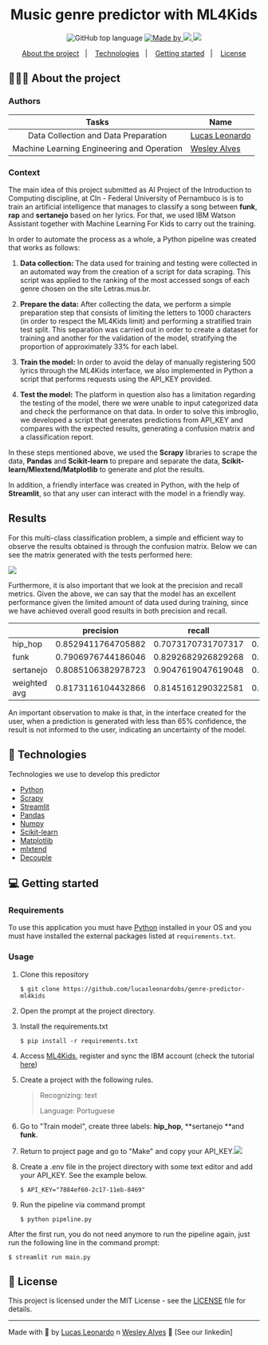 <h1 align="center">
  Music genre predictor with ML4Kids
</h1>

<p align="center">
  <img alt="GitHub top language" src="https://img.shields.io/github/languages/top/lucasleonardobs/genre-predictor-ml4kids">

  <a href="https://www.linkedin.com/in/lucasleonardobs/">
    <img alt="Made by" src="https://img.shields.io/badge/made%20by--gree">
    <img src="https://img.shields.io/badge/Lucas%20Leonardo-gree">
  </a>
  <a href="https://www.linkedin.com/in/w-alves/">
    <img src="https://img.shields.io/badge/Wesley%20Alves-gree">
  </a>
</p>

<p align="center">
  <a href="#-about-the-project">About the project</a>&nbsp;&nbsp;&nbsp;|&nbsp;&nbsp;&nbsp;
  <a href="#-technologies">Technologies</a>&nbsp;&nbsp;&nbsp;|&nbsp;&nbsp;&nbsp;
  <a href="#-getting-started">Getting started</a>&nbsp;&nbsp;&nbsp;|&nbsp;&nbsp;&nbsp;
  <a href="#-license">License</a>
</p>

## 👨🏻‍💻 About the project

### Authors

|                   Tasks                    | Name                                                 |
| :----------------------------------------: | ---------------------------------------------------- |
|    Data Collection and Data Preparation    | [Lucas Leonardo](https://github.com/lucasleonardobs) |
| Machine Learning Engineering and Operation | [Wesley Alves](https://github.com/w-alves/l)         |

### **Context**

The main idea of this project submitted as AI Project of the Introduction to Computing discipline, at CIn - Federal University of Pernambuco is is to train an artificial intelligence that manages to classify a song between **funk**, **rap** and **sertanejo** based on her lyrics. For that, we used IBM Watson Assistant together with Machine Learning For Kids to carry out the training.

In order to automate the process as a whole, a Python pipeline was created that works as follows:

1. **Data collection:** The data used for training and testing were collected in an automated way from the creation of a script for data scraping. This script was applied to the ranking of the most accessed songs of each genre chosen on the site Letras.mus.br.

2. **Prepare the data:** After collecting the data, we perform a simple preparation step that consists of limiting the letters to 1000 characters (in order to respect the ML4Kids limit) and performing a stratified train test split. This separation was carried out in order to create a dataset for training and another for the validation of the model, stratifying the proportion of approximately 33% for each label.

3. **Train the model:** In order to avoid the delay of manually registering 500 lyrics through the ML4Kids interface, we also implemented in Python a script that performs requests using the API_KEY provided.
4. **Test the model:** The platform in question also has a limitation regarding the testing of the model, there we were unable to input categorized data and check the performance on that data. In order to solve this imbroglio, we developed a script that generates predictions from API_KEY and compares with the expected results, generating a confusion matrix and a classification report.

In these steps mentioned above, we used the **Scrapy** libraries to scrape the data, **Pandas** and **Scikit-learn** to prepare and separate the data, **Scikit-learn/Mlextend/Matplotlib** to generate and plot the results.

In addition, a friendly interface was created in Python, with the help of **Streamlit**, so that any user can interact with the model in a friendly way.

## Results

For this multi-class classification problem, a simple and efficient way to observe the results obtained is through the confusion matrix. Below we can see the matrix generated with the tests performed here:

![](https://i.imgur.com/fb8u1bj.png)

Furthermore, it is also important that we look at the precision and recall metrics. Given the above, we can say that the model has an excellent performance given the limited amount of data used during training, since we have achieved overall good results in both precision and recall.

|              | precision          | recall             | f1-score           | support |
| ------------ | ------------------ | ------------------ | ------------------ | ------- |
| hip_hop      | 0.8529411764705882 | 0.7073170731707317 | 0.7733333333333334 | 41.0    |
| funk         | 0.7906976744186046 | 0.8292682926829268 | 0.8095238095238095 | 41.0    |
| sertanejo    | 0.8085106382978723 | 0.9047619047619048 | 0.853932584269663  | 42.0    |
| weighted avg | 0.8173116104432866 | 0.8145161290322581 | 0.8125992854553927 | 124.0   |

An important observation to make is that, in the interface created for the user, when a prediction is generated with less than 65% confidence, the result is not informed to the user, indicating an uncertainty of the model.

## 🚀 Technologies

Technologies we use to develop this predictor

- [Python](https://www.python.org)
- [Scrapy](https://scrapy.org)
- [Streamlit](https://www.streamlit.io/)
- [Pandas](https://pandas.pydata.org/)
- [Numpy](https://numpy.org/)
- [Scikit-learn](https://scikit-learn.org/stable/)
- [Matplotlib](https://matplotlib.org/)
- [mlxtend](https://rasbt.github.io/mlxtend/)
- [Decouple](https://github.com/henriquebastos/python-decouple)

## 💻 Getting started

### **Requirements**

To use this application you must have [Python](https://www.python.org/downloads/) installed in your OS and you must have installed the external packages listed at `requirements.txt`.

### **Usage**

1. Clone this repository

   ```
   $ git clone https://github.com/lucasleonardobs/genre-predictor-ml4kids
   ```

2. Open the prompt at the project directory.

3. Install the requirements.txt

   ```
   $ pip install -r requirements.txt
   ```

4. Access [ML4Kids](https://machinelearningforkids.co.uk/), register and sync the IBM account (check the tutorial [here](https://github.com/IBM/taxinomitis-docs/raw/master/docs/pdf/machinelearningforkids-ibmer.pdf))

5. Create a project with the following rules.

   > Recognizing: text
   >
   > Language: Portuguese

6. Go to "Train model", create three labels: **hip_hop**, **sertanejo **and **funk**.

7. Return to project page and go to "Make" and copy your API_KEY.![](https://i.imgur.com/KfzcQzQ.png)

8. Create a .env file in the project directory with some text editor and add your API_KEY. See the example below.

   ```
   $ API_KEY="7884ef60-2c17-11eb-8469"
   ```

9. Run the pipeline via command prompt

   ```
   $ python pipeline.py
   ```

After the first run, you do not need anymore to run the pipeline again, just run the following line in the command prompt:

```
$ streamlit run main.py
```

## 📝 License

This project is licensed under the MIT License - see the [LICENSE](LICENSE) file for details.

---

Made with 💜 by [Lucas Leonardo](https://www.linkedin.com/in/lucasleonardobs/) n [Wesley Alves](https://www.linkedin.com/in/w-alves) 👋 [See our linkedin]
